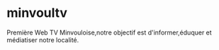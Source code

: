 # minvoultv
Première Web TV Minvouloise,notre objectif est d'informer,éduquer et médiatiser notre localité.
